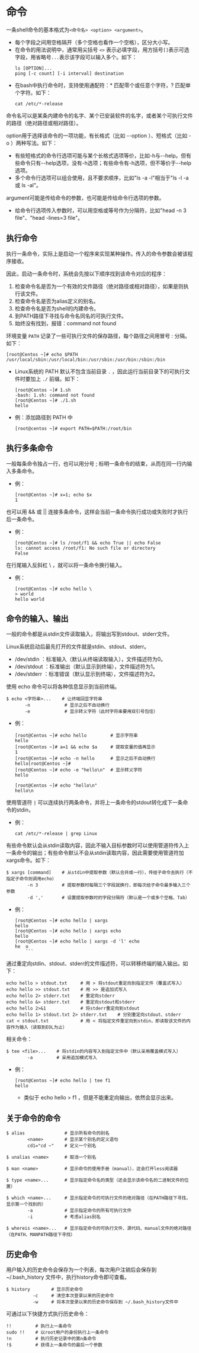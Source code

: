 # 命令

一条shell命令的基本格式为`<命令名> <option> <argument>`。

- 每个字段之间用空格隔开（多个空格也看作一个空格），区分大小写。
- 在命令的用法说明中，通常用尖括号 `<>` 表示必填字段，用方括号`[]`表示可选字段，用省略号`...`表示该字段可以输入多个。如下：
  ```shell
  ls [OPTION]...
  ping [-c count] [-i interval] destination
  ```
- 在bash中执行命令时，支持使用通配符：* 匹配零个或任意个字符，? 匹配单个字符。如下：
  ```shell
  cat /etc/*-release
  ```

命令名可以是某条内建命令的名字、某个已安装软件的名字，或者某个可执行文件的路径（绝对路径或相对路径）。

option用于选择该命令的一项功能，有长格式（比如 --option ）、短格式（比如 -o ）两种写法。如下：
- 有些短格式的命令行选项可能与某个长格式选项等价，比如-h与--help。但有些命令只有--help选项，没有-h选项；有些命令有-h选项，但不等价于--help选项。
- 多个命令行选项可以组合使用，且不要求顺序，比如"ls -a -l"相当于"ls -l -a 或 ls -al"。

argument可能是传给命令的参数，也可能是传给命令行选项的参数。
- 给命令行选项传入参数时，可以用空格或等号作为分隔符，比如"head -n 3 file"、"head -lines=3 file"。

## 执行命令

执行一条命令，实际上是启动一个程序来实现某种操作。传入的命令参数会被该程序接收。

因此，启动一条命令时，系统会先按以下顺序找到该命令对应的程序：
1. 检查命令名是否为一个有效的文件路径（绝对路径或相对路径），如果是则执行该文件。
2. 检查命令名是否为alias定义的别名。
3. 检查命令名是否为shell的内建命令。
4. 到PATH路径下寻找与命令名同名的可执行文件。
5. 始终没有找到，报错：command not found

环境变量 `PATH` 记录了一些可执行文件的保存路径，每个路径之间用冒号 : 分隔。如下：
  ```shell
  [root@Centos ~]# echo $PATH
  /usr/local/sbin:/usr/local/bin:/usr/sbin:/usr/bin:/sbin:/bin
  ```
- Linux系统的 PATH 默认不包含当前目录 `.` ，因此运行当前目录下的可执行文件时要加上 `./` 前缀。如下：
    ```shell
    [root@Centos ~]# 1.sh
    -bash: 1.sh: command not found
    [root@Centos ~]# ./1.sh
    hello
    ```
- 例：添加路径到 PATH 中
    ```shell
    [root@centos ~]# export PATH=$PATH:/root/bin
    ```

## 执行多条命令

一般每条命令独占一行，也可以用分号 ; 标明一条命令的结束，从而在同一行内输入多条命令。
- 例：
    ```shell
    [root@Centos ~]# x=1; echo $x
    1
    ```

也可以用 && 或 || 连接多条命令，这样会当前一条命令执行成功或失败时才执行后一条命令。
- 例：
    ```shell
    [root@Centos ~]# ls /root/f1 && echo True || echo False
    ls: cannot access /root/f1: No such file or directory
    False
    ```

在行尾输入反斜杠 \ ，就可以将一条命令换行输入。
- 例：
    ```shell
    [root@Centos ~]# echo hello \
    > world
    hello world
    ```

## 命令的输入、输出

一般的命令都是从stdin文件读取输入，将输出写到stdout、stderr文件。

Linux系统启动后最先打开的文件就是stdin、stdout、stderr。
- /dev/stdin ：标准输入（默认从终端读取输入），文件描述符为0。
- /dev/stdout ：标准输出（默认显示到终端），文件描述符为1。
- /dev/stderr ：标准错误（默认显示到终端），文件描述符为2。

使用 echo 命令可以将各种信息显示到当前终端。
```shell
$ echo <字符串>...    # 让终端回显字符串
       -n             # 显示之后不自动换行
       -e             # 显示转义字符（此时字符串要用双引号包住）
```
- 例：
    ```shell
    [root@Centos ~]# echo hello         # 显示字符串
    hello
    [root@Centos ~]# a=1 && echo $a     # 提取变量的值再显示
    1
    [root@Centos ~]# echo -n hello      # 显示之后不自动换行
    hello[root@Centos ~]# 
    [root@Centos ~]# echo -e "hello\n"  # 显示转义字符
    hello

    [root@Centos ~]# echo "hello\n"   
    hello\n
    ```

使用管道符 `|` 可以连续执行两条命令，并将上一条命令的stdout转化成下一条命令的stdin，
- 例：
    ```shell
    cat /etc/*-release | grep Linux
    ```

有些命令默认会从stdin读取内容，因此不输入目标参数时可以使用管道符传入上一条命令的输出；有些命令默认不会从stdin读取内容，因此需要使用管道符加xargs命令。如下：
```shell
$ xargs [command]    # 从stdin中提取参数（默认合并成一行），传给子命令去执行（不指定子命令则调用echo）
        -n 3         # 提取参数时每隔三个字段就换行，即每次给子命令最多输入三个参数
        -d ','       # 设置提取参数时的字段分隔符（默认是一个或多个空格、Tab）
```
- 例：
    ```shell
    [root@Centos ~]# echo hello | xargs
    hello
    [root@Centos ~]# echo hello | xargs echo
    hello
    [root@Centos ~]# echo hello | xargs -d 'l' echo
    he  o
        ```

通过重定向stdin、stdout、stderr的文件描述符，可以转移终端的输入输出。如下：
```shell
echo hello > stdout.txt     # 用 > 将stdout重定向到指定文件（覆盖式写入）
echo hello >> stdout.txt    # 用 >> 是追加式写入
echo hello 2> stderr.txt    # 重定向stderr
echo hello &> stderr.txt    # 重定向stdout和stderr
echo hello 2>&1             # 将stderr重定向到stdout
echo hello 1> stdout.txt 2> stderr.txt    # 分别重定向stdout、stderr
cat < stdout.txt            # 用 < 将指定文件重定向到stdin，即读取该文件的内容作为输入（读取到EOL为止）
```

相关命令：
```shell
$ tee <file>...    # 将stdin的内容写入到指定文件中（默认采用覆盖模式写入）
        -a         # 采用追加模式写入
```
- 例：
    ```shell
    [root@Centos ~]# echo hello | tee f1
    hello
    ```
    - 类似于 echo hello > f1 ，但是不能重定向输出，依然会显示出来。

## 关于命令的命令

```shell
$ alias               # 显示所有命令的别名
        <name>        # 显示某个别名的定义语句
        cd1="cd ~"    # 定义一个别名
```

```shell
$ unalias <name>      # 取消一个别名
```

```shell
$ man <name>          # 显示命令的使用手册（manual），这会打开less阅读器
```

```shell
$ type <name>...      # 显示指定命令名的类型（还会显示该命令名的二进制文件的位置）
```

```shell
$ which <name>...     # 显示指定命令的可执行文件的绝对路径（在PATH路径下寻找，显示第一个找到的）
        -a            # 显示指定命令的所有可执行文件
        -i            # 考虑alias别名
```

```shell
$ whereis <name>...   # 显示指定命令的可执行文件、源代码、manual文件的绝对路径（在PATH、MANPATH路径下寻找）
```

## 历史命令

用户输入的历史命令会保存为一个列表，每次用户注销后会保存到 ~/.bash_history 文件中，执行history命令即可查看。

```shell
$ history        # 显示历史命令
          -c     # 清空本次登录以来的历史命令
          -w     # 将本次登录以来的历史命令保存到 ~/.bash_history文件中
```

可通过以下快捷方式执行历史命令：

```shell
!!         # 执行上一条命令
sudo !!    # 以root用户的身份执行上一条命令
!n         # 执行历史记录中的第n条命令
!$         # 获得上一条命令的最后一个参数
```
